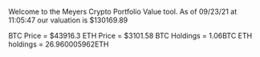 Welcome to the Meyers Crypto Portfolio Value tool. 
As of 09/23/21 at 11:05:47 our valuation is $130169.89 

BTC Price = $43916.3
 ETH Price = $3101.58
BTC Holdings = 1.06BTC
 ETH holdings = 26.960005962ETH 
